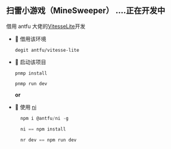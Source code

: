 ## 扫雷小游戏（MineSweeper） ....正在开发中

借用 antfu 大佬的[VitesseLite](https://github.com/antfu/vitesse-lite)开发

- :car: 借用该环境

  ```command
  degit antfu/vitesse-lite
  ```

- :runner: 启动该项目

  ```command
  pnmp install

  pnmp run dev
  ```

  **or**

- :bicyclist: 使用 [ni](https://github.com/antfu/ni)

  ```js
    npm i @antfu/ni -g

    ni == npm install

    nr dev == npm run dev
  ```
